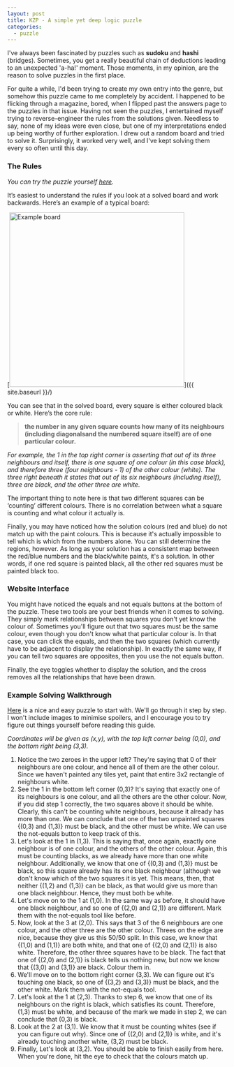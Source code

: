 ```yaml
---
layout: post
title: KZP - A simple yet deep logic puzzle
categories:
  - puzzle
---
```



I've always been fascinated by puzzles such as **sudoku** and **hashi** (bridges). Sometimes, you get a really beautiful chain of deductions leading to an unexpected 'a-ha!' moment. Those moments, in my opinion, are the reason to solve puzzles in the first place. 

For quite a while, I'd been trying to create my own entry into the genre, but somehow this puzzle came to me completely by accident. I happened to be flicking through a magazine, bored, when I flipped past the answers page to the puzzles in that issue. Having not seen the puzzles, I entertained myself trying to reverse-engineer the rules from the solutions given. Needless to say, none of my ideas were even close, but one of my interpretations ended up being worthy of further exploration. I drew out a random board and tried to solve it. Surprisingly, it worked very well, and I've kept solving them every so often until this day.

### The Rules
*You can try the puzzle yourself [here](https://shminge.github.io/kzp/).*

It’s easiest to understand the rules if you look at a solved board and work backwards. Here’s an example of a typical board:

[<img src="{{ site.baseurl }}/assets/image/kzpexample.png" alt="Example board" style="width: 400px;"/>]({{ site.baseurl }}/)

You can see that in the solved board, every square is either coloured black or white. Here’s the core rule: 
> **the number in any given square counts how many of its neighbours (including diagonalsand the numbered square itself) are of one particular colour.**

*For example, the 1 in the top right corner is asserting that out of its three neighbours and itself, there is one square of one colour (in this case black), and therefore three (four neighbours - 1) of the other colour (white). The three right beneath it states that out of its six neighbours (including itself), three are black, and the other three are white.*

The important thing to note here is that two different squares can be ‘counting’ different colours. There is no correlation between what a square is counting and what colour it actually is.

Finally, you may have noticed how the solution colours (red and blue) do not match up with the paint colours. This is because it's actually impossible to tell which is which from the numbers alone. You can still determine the regions, however. As long as your solution has a consistent map between the red/blue numbers and the black/white paints, it's a solution. In other words, if one red square is painted black, all the other red squares must be painted black too. 

### Website Interface
You might have noticed the equals and not equals buttons at the bottom of the puzzle. These two tools are your best friends when it comes to solving. They simply mark relationships between squares you don't yet know the colour of. Sometimes you'll figure out that two squares must be the same colour, even though you don't know what that particular colour is. In that case, you can click the equals, and then the two squares (which currently have to be adjacent to display the relationship). In exactly the same way, if you can tell two squares are opposites, then you use the not equals button.

Finally, the eye toggles whether to display the solution, and the cross removes all the relationships that have been drawn. 

### Example Solving Walkthrough
[Here](https://shminge.github.io/kzp/?puzzle=16684762) is a nice and easy puzzle to start with. We'll go through it step by step. I won't include images to minimise spoilers, and I encourage you to try figure out things yourself before reading this guide. 

*Coordinates will be given as (x,y), with the top left corner being (0,0), and the bottom right being (3,3).*

1. Notice the two zeroes in the upper left? They're saying that 0 of their neighbours are one colour, and hence all of them are the other colour. Since we haven't painted any tiles yet, paint that entire 3x2 rectangle of neighbours white.
2. See the 1 in the bottom left corner (0,3)? It's saying that exactly one of its neighbours is one colour, and all the others are the other colour. Now, if you did step 1 correctly, the two squares above it should be white. Clearly, this can't be counting white neighbours, because it already has more than one. We can conclude that one of the two unpainted squares {(0,3) and (1,3)} must be black, and the other must be white. We can use the not-equals button to keep track of this.
3. Let's look at the 1 in (1,3). This is saying that, once again, exactly one neighbour is of one colour, and the others of the other colour. Again, this must be counting blacks, as we already have more than one white neighbour. Additionally, we know that one of {(0,3) and (1,3)} must be black, so this square already has its one black neighbour (although we don't know which of the two squares it is yet. This means, then, that neither {(1,2) and (1,3)} can be black, as that would give us more than one black neighbour. Hence, they must both be white.
4. Let's move on to the 1 at (1,0). In the same way as before, it should have one black neighbour, and so one of {(2,0) and (2,1)} are different. Mark them with the not-equals tool like before.
5. Now, look at the 3 at (2,0). This says that 3 of the 6 neighbours are one colour, and the other three are the other colour. Threes on the edge are nice, because they give us this 50/50 split. In this case, we know that {(1,0) and (1,1)} are both white, and that one of {(2,0) and (2,1)} is also white. Therefore, the other three squares have to be black. The fact that one of {(2,0) and (2,1)} is black tells us nothing new, but now we know that {(3,0) and (3,1)} are black. Colour them in.
6. We'll move on to the bottom right corner (3,3). We can figure out it's touching one black, so one of {(3,2) and (3,3)} must be black, and the other white. Mark them with the not-equals tool.
7. Let's look at the 1 at (2,3). Thanks to step 6, we know that one of its neighbours on the right is black, which satisfies its count. Therefore, (1,3) must be white, and because of the mark we made in step 2, we can conclude that (0,3) is black.
8. Look at the 2 at (3,1). We know that it must be counting whites (see if you can figure out why). Since one of {(2,0) and (2,1)} is white, and it's already touching another white, (3,2) must be black.
9. Finally, Let's look at (3,2). You should be able to finish easily from here. When you're done, hit the eye to check that the colours match up.

